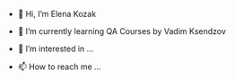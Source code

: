 - 👋 Hi, I’m Elena Kozak
- 🌱 I’m currently learning QA Courses by Vadim Ksendzov

- 👀 I’m interested in ...
- 📫 How to reach me ...

<!---
Patamuschta/Patamuschta is a ✨ special ✨ repository because its `README.md` (this file) appears on your GitHub profile.
You can click the Preview link to take a look at your changes.
--->
